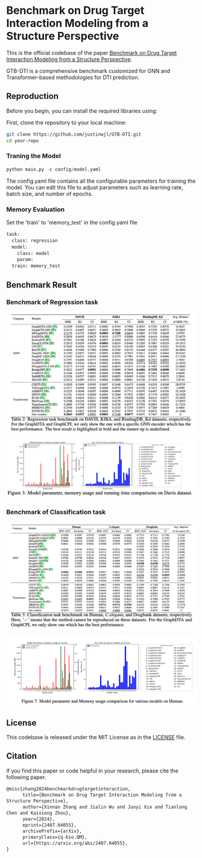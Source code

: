 # Benchmark on Drug Target Interaction Modeling from a Structure Perspective

This is the official codebase of the paper [Benchmark on Drug Target Interaction Modeling from a Structure Perspective](https://arxiv.org/pdf/2407.04055v1).

GTB-DTI is a comprehensive benchmark customized for GNN and
Transformer-based methodologies for DTI prediction.

## Reproduction
Before you begin, you can install the required libraries using:

First, clone the repository to your local machine:
```bash
git clone https://github.com/justinwjl/GTB-DTI.git
cd your-repo
```

### Traning the Model
```python
python main.py -c config/model.yaml
```

The config.yaml file contains all the configurable parameters for training the model. You can edit this file to adjust parameters such as learning rate, batch size, and number of epochs.

### Memory Evaluation

Set the 'train' to 'memory_test' in the config.yaml file
```bash
task:
  class: regression
  model:
    class: model
    param: 
  train: memory_test
```


## Benchmark Result
### Benchmark of Regression task
![Performance compriason of regression task](fig/regression_result.png)

![Performance compriason of regression task](fig/time_davis_regression.png)

### Benchmark of Classification task
![Performance compriason of of regression task](fig/classification_result.png)

![Performance compriason of regression task](fig/time_human_classification.png)

## License
This codebase is released under the MIT License as in the [LICENSE](LICENSE) file.

## Citation
If you find this paper or code helpful in your research, please cite the following paper.

```
@misc{zhang2024benchmarkdrugtargetinteraction,
      title={Benchmark on Drug Target Interaction Modeling from a Structure Perspective}, 
      author={Xinnan Zhang and Jialin Wu and Junyi Xie and Tianlong Chen and Kaixiong Zhou},
      year={2024},
      eprint={2407.04055},
      archivePrefix={arXiv},
      primaryClass={q-bio.QM},
      url={https://arxiv.org/abs/2407.04055}, 
}
```